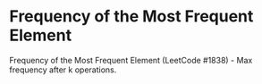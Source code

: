 # Frequency of the Most Frequent Element

Frequency of the Most Frequent Element (LeetCode #1838) - Max frequency after k operations.
